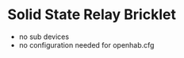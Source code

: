 Solid State Relay Bricklet
==========================
 * no sub devices
 * no configuration needed for openhab.cfg

